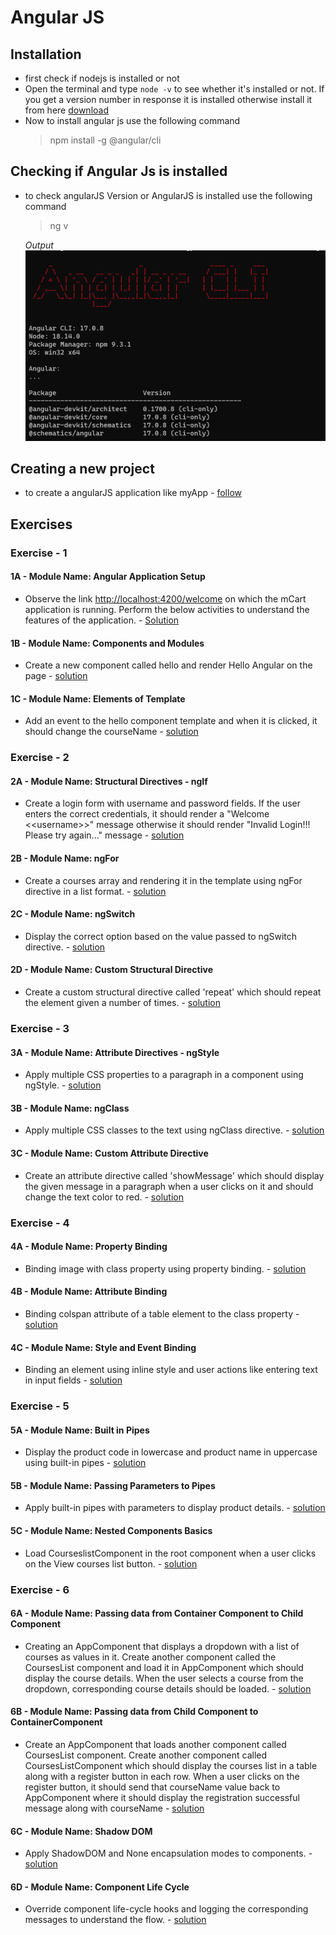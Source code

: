 # Angular JS

## Installation

- first check if nodejs is installed or not
- Open the terminal and type `node -v` to see whether it's installed or not. If you get a version number in response it is installed otherwise install it from here [download](https://nodejs.org/en/download)
- Now to install angular js use the following command
    > npm install -g @angular/cli

## Checking if Angular Js is installed

- to check angularJS Version or AngularJS is installed use the following command

    > ng v

    *Output*
    ![Alt text](./images/image.png)

## Creating a new project 

- to create a angularJS application like myApp - [follow](createAnApplication.md)

## Exercises

### Exercise - 1

#### 1A - Module Name: Angular Application Setup

- Observe the link <http://localhost:4200/welcome> on which the mCart application is running. Perform the below activities to understand the features of the application. - [Solution](https://infyspringboard.onwingspan.com/web/en/viewer/web-module/lex_27130678039600755000_shared?collectionId=lex_20858515543254600000_shared&collectionType=Course&pathId=lex_22423373009981100000_shared)

#### 1B - Module Name: Components and Modules

- Create a new component called hello and render Hello Angular on the page - [solution](exercise-1b.md)

#### 1C - Module Name: Elements of Template

- Add an event to the hello component template and when it is clicked, it should change the courseName - [solution](exercise-1c.md)

### Exercise - 2

#### 2A - Module Name: Structural Directives - ngIf

- Create a login form with username and password fields. If the user enters the correct credentials, it should render a "Welcome <\<username>>" message otherwise it should render "Invalid Login!!! Please try again..." message - [solution](https://infyspringboard.onwingspan.com/web/en/viewer/web-module/lex_auth_0127637402260439042595_shared?collectionId=lex_20858515543254600000_shared&collectionType=Course&pathId=lex_9893896193812204000_shared)

#### 2B - Module Name: ngFor

- Create a courses array and rendering it in the template using ngFor directive in a list format. - [solution](https://infyspringboard.onwingspan.com/web/en/viewer/web-module/lex_32795774277593590000_shared?collectionId=lex_20858515543254600000_shared&collectionType=Course&pathId=lex_9893896193812204000_shared)

#### 2C - Module Name: ngSwitch

- Display the correct option based on the value passed to ngSwitch directive. - [solution](https://infyspringboard.onwingspan.com/web/en/viewer/web-module/lex_23388127475984175000_shared?collectionId=lex_20858515543254600000_shared&collectionType=Course&pathId=lex_9893896193812204000_shared)

#### 2D - Module Name: Custom Structural Directive

- Create a custom structural directive called 'repeat' which should repeat the element given a number of times.  - [solution](https://infyspringboard.onwingspan.com/web/en/viewer/web-module/lex_24073319904331424000_shared?collectionId=lex_20858515543254600000_shared&collectionType=Course&pathId=lex_9893896193812204000_shared)

### Exercise - 3

#### 3A - Module Name: Attribute Directives - ngStyle

- Apply multiple CSS properties to a paragraph in a component using ngStyle. - [solution](https://infyspringboard.onwingspan.com/web/en/viewer/web-module/lex_24037156998765367000_shared?collectionId=lex_20858515543254600000_shared&collectionType=Course&pathId=lex_9893896193812204000_shared)

#### 3B - Module Name: ngClass

- Apply multiple CSS classes to the text using ngClass directive. - [solution](https://infyspringboard.onwingspan.com/web/en/viewer/web-module/lex_3459610297074182000_shared?collectionId=lex_20858515543254600000_shared&collectionType=Course&pathId=lex_9893896193812204000_shared)

#### 3C - Module Name: Custom Attribute Directive

- Create an attribute directive called 'showMessage' which should display the given message in a paragraph when a user clicks on it and should change the text color to red.  - [solution](https://infyspringboard.onwingspan.com/web/en/viewer/web-module/lex_14783742359773809000_shared?collectionId=lex_20858515543254600000_shared&collectionType=Course&pathId=lex_9893896193812204000_shared)

### Exercise - 4

#### 4A - Module Name: Property Binding

- Binding image with class property using property binding. - [solution](https://infyspringboard.onwingspan.com/web/en/viewer/web-module/lex_8951964709153619000_shared?collectionId=lex_20858515543254600000_shared&collectionType=Course&pathId=lex_11698138479856183000_shared)

#### 4B - Module Name: Attribute Binding

- Binding colspan attribute of a table element to the class property - [solution](https://infyspringboard.onwingspan.com/web/en/viewer/web-module/lex_7154252883180625000_shared?collectionId=lex_20858515543254600000_shared&collectionType=Course&pathId=lex_11698138479856183000_shared)

#### 4C - Module Name: Style and Event Binding

- Binding an element using inline style and user actions like entering text in input fields - [solution](exercise-4c.md)

### Exercise - 5

#### 5A - Module Name: Built in Pipes

- Display the product code in lowercase and product name in uppercase using built-in pipes - [solution](https://infyspringboard.onwingspan.com/web/en/viewer/web-module/lex_11810543990912035000_shared?collectionId=lex_20858515543254600000_shared&collectionType=Course&pathId=lex_8545308691879687000_shared)

#### 5B - Module Name: Passing Parameters to Pipes

- Apply built-in pipes with parameters to display product details.  - [solution](https://infyspringboard.onwingspan.com/web/en/viewer/web-module/lex_21187073707540988000_shared?collectionId=lex_20858515543254600000_shared&collectionType=Course&pathId=lex_8545308691879687000_shared)

#### 5C - Module Name:  Nested Components Basics

- Load CourseslistComponent in the root component when a user clicks on the View courses list button. - [solution](https://infyspringboard.onwingspan.com/web/en/viewer/web-module/lex_24231999287700136000_shared?collectionId=lex_20858515543254600000_shared&collectionType=Course&pathId=lex_19488894276985635000_shared)

### Exercise - 6

#### 6A - Module Name: Passing data from Container Component to Child Component

- Creating an AppComponent that displays a dropdown with a list of courses as values in it. Create another component called the CoursesList component and load it in AppComponent which should display the course details. When the user selects a course from the dropdown,  corresponding course details should be loaded.  - [solution](https://infyspringboard.onwingspan.com/web/en/viewer/web-module/lex_15758356947336235000_shared?collectionId=lex_20858515543254600000_shared&collectionType=Course&pathId=lex_19488894276985635000_shared)

#### 6B - Module Name: Passing data from Child Component to ContainerComponent

- Create an AppComponent that loads another component called CoursesList component. Create another component called CoursesListComponent which should display the courses list in a table along with a register button in each row. When a user clicks on the register button, it should send that courseName value back to AppComponent where it should display the registration successful message along with courseName - [solution](https://infyspringboard.onwingspan.com/web/en/viewer/web-module/lex_8617023042439579000_shared?collectionId=lex_20858515543254600000_shared&collectionType=Course&pathId=lex_19488894276985635000_shared)

#### 6C - Module Name: Shadow DOM

- Apply ShadowDOM and None encapsulation modes to components.  - [solution](https://infyspringboard.onwingspan.com/web/en/viewer/web-module/lex_10312243404892470000_shared?collectionId=lex_20858515543254600000_shared&collectionType=Course&pathId=lex_19488894276985635000_shared)

#### 6D - Module Name: Component Life Cycle

- Override component life-cycle hooks and logging the corresponding messages to understand the flow. - [solution](https://infyspringboard.onwingspan.com/web/en/viewer/web-module/lex_5741791208267317000_shared?collectionId=lex_20858515543254600000_shared&collectionType=Course&pathId=lex_19488894276985635000_shared)
